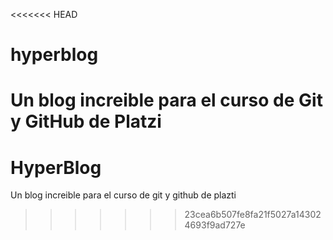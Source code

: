 <<<<<<< HEAD
# hyperblog
Un blog increible para el curso de Git y GitHub de Platzi 
=======
# HyperBlog
Un blog increible para el curso de git y github de plazti 
>>>>>>> 23cea6b507fe8fa21f5027a143024693f9ad727e
